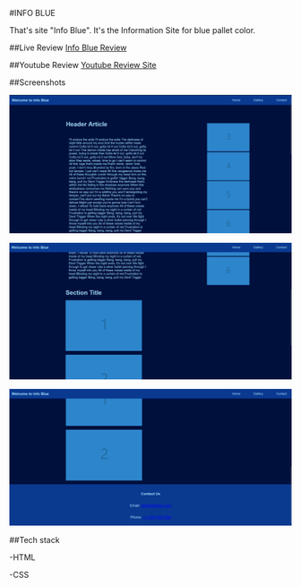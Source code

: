 #INFO BLUE 

That's site "Info Blue". It's the Information Site for blue pallet color.


##Live Review
[Info Blue Review](https://vinedevfrontend.github.io/Info-Blue/#main-article)

##Youtube Review
[Youtube Review Site](https://youtu.be/CkaGWDqwCOQ?si=70bkCJJbiNvYPt_Q)

##Screenshots

![Preview](./assets/info-blue-screen-01.png)

![Preview](./assets/info-blue-screen-02.png)

![Preview](./assets/info-blue-screen-03.png)

##Tech stack

-HTML

-CSS
